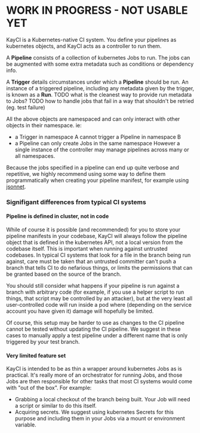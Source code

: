 
# WORK IN PROGRESS - NOT USABLE YET

KayCI is a Kubernetes-native CI system.
You define your pipelines as kubernetes objects, and KayCI acts as a controller to run them.

A **Pipeline** consists of a collection of kubernetes Jobs to run.
The jobs can be augmented with some extra metadata such as conditions or dependency info.

A **Trigger** details circumstances under which a **Pipeline** should be run.
An instance of a triggered pipeline, including any metadata given by the trigger, is known
as a **Run**.
TODO what is the cleanest way to provide run metadata to Jobs?
TODO how to handle jobs that fail in a way that shouldn't be retried (eg. test failure)

All the above objects are namespaced and can only interact with other objects in their namespace.
ie:
* a Trigger in namespace A cannot trigger a Pipeline in namespace B
* a Pipeline can only create Jobs in the same namespace
However a single instance of the controller may manage pipelines across many or all namespaces.

Because the jobs specified in a pipeline can end up quite verbose and repetitive,
we highly recommend using some way to define them programmatically when creating your pipeline manifest,
for example using [jsonnet](https://jsonnet.org).

### Signifigant differences from typical CI systems

#### Pipeline is defined in cluster, not in code

While of course it is possible (and recommended) for you to store your pipeline manifests
in your codebase, KayCI will always follow the pipeline object that is defined in the kubernetes API,
not a local version from the codebase itself. This is important when running against untrusted codebases.
In typical CI systems that look for a file in the branch being run against, care must be taken
that an untrusted committer can't push a branch that tells CI to do nefarious things, or limits
the permissions that can be granted based on the source of the branch.

You should still consider what happens if your pipeline is run against a branch with arbitrary code
(for example, if you use a helper script to run things, that script may be controlled by an attacker),
but at the very least all user-controlled code will run inside a pod where (depending on the service
account you have given it) damage will hopefully be limited.

Of course, this setup may be harder to use as changes to the CI pipeline cannot be tested
without updating the CI pipeline. We suggest in these cases to manually apply a test pipeline
under a different name that is only triggered by your test branch.

#### Very limited feature set

KayCI is intended to be as thin a wrapper around kubernetes Jobs as is practical.
It's really more of an orchestrator for running Jobs, and those Jobs are then responsible
for other tasks that most CI systems would come with "out of the box". For example:
* Grabbing a local checkout of the branch being built. Your Job will need a script or similar to do this itself.
* Acquiring secrets. We suggest using kubernetes Secrets for this purpose and including them in your Jobs
  via a mount or environment variable.
